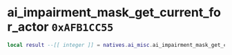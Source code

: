 # ai_impairment_mask_get_current_for_actor `0xAFB1CC55`

```lua
local result --[[ integer ]] = natives.ai_misc.ai_impairment_mask_get_current_for_actor(_unk0 --[[ integer ]])
```